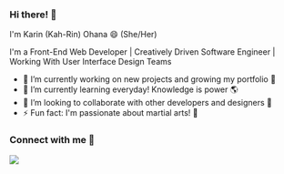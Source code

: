 ### Hi there! 👋
 I'm Karin (Kah-Rin) Ohana 😄 (She/Her)

 I'm a Front-End Web Developer | Creatively Driven Software Engineer | Working With User Interface Design Teams


- 🔭 I’m currently working on new projects and growing my portfolio 📗
- 🌱 I’m currently learning everyday! Knowledge is power 🌎
- 👯 I’m looking to collaborate with other developers and designers 🎨
- ⚡ Fun fact: I'm passionate about martial arts! 🥋

### Connect with me 🔗

<img src="https://img.shields.io/badge/LinkedIn-0077B5?style=for-the-badge&logo=linkedin&logoColor=white" />